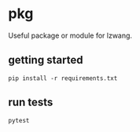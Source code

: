# pkg

Useful package or module for lzwang.

## getting started

```shell
pip install -r requirements.txt
```

## run tests

```shell
pytest
```
